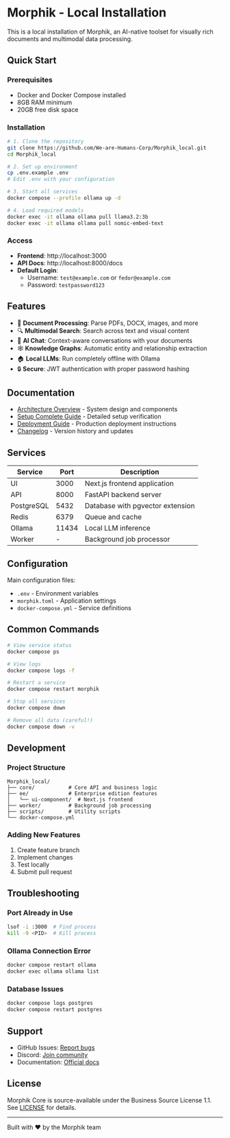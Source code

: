 # Morphik - Local Installation

This is a local installation of Morphik, an AI-native toolset for visually rich documents and multimodal data processing.

## Quick Start

### Prerequisites
- Docker and Docker Compose installed
- 8GB RAM minimum
- 20GB free disk space

### Installation
```bash
# 1. Clone the repository
git clone https://github.com/We-are-Humans-Corp/Morphik_local.git
cd Morphik_local

# 2. Set up environment
cp .env.example .env
# Edit .env with your configuration

# 3. Start all services
docker compose --profile ollama up -d

# 4. Load required models
docker exec -it ollama ollama pull llama3.2:3b
docker exec -it ollama ollama pull nomic-embed-text
```

### Access
- **Frontend**: http://localhost:3000
- **API Docs**: http://localhost:8000/docs
- **Default Login**: 
  - Username: `test@example.com` or `fedor@example.com`
  - Password: `testpassword123`

## Features

- 📄 **Document Processing**: Parse PDFs, DOCX, images, and more
- 🔍 **Multimodal Search**: Search across text and visual content
- 💬 **AI Chat**: Context-aware conversations with your documents
- 🕸️ **Knowledge Graphs**: Automatic entity and relationship extraction
- 🏠 **Local LLMs**: Run completely offline with Ollama
- 🔒 **Secure**: JWT authentication with proper password hashing

## Documentation

- [Architecture Overview](./MORPHIK_ARCHITECTURE.md) - System design and components
- [Setup Complete Guide](./MORPHIK_SETUP_COMPLETE.md) - Detailed setup verification
- [Deployment Guide](./MORPHIK_DEPLOYMENT_GUIDE.md) - Production deployment instructions
- [Changelog](./MORPHIK_CHANGELOG.md) - Version history and updates

## Services

| Service | Port | Description |
|---------|------|-------------|
| UI | 3000 | Next.js frontend application |
| API | 8000 | FastAPI backend server |
| PostgreSQL | 5432 | Database with pgvector extension |
| Redis | 6379 | Queue and cache |
| Ollama | 11434 | Local LLM inference |
| Worker | - | Background job processor |

## Configuration

Main configuration files:
- `.env` - Environment variables
- `morphik.toml` - Application settings
- `docker-compose.yml` - Service definitions

## Common Commands

```bash
# View service status
docker compose ps

# View logs
docker compose logs -f

# Restart a service
docker compose restart morphik

# Stop all services
docker compose down

# Remove all data (careful!)
docker compose down -v
```

## Development

### Project Structure
```
Morphik_local/
├── core/           # Core API and business logic
├── ee/             # Enterprise edition features
│   └── ui-component/  # Next.js frontend
├── worker/         # Background job processing
├── scripts/        # Utility scripts
└── docker-compose.yml
```

### Adding New Features
1. Create feature branch
2. Implement changes
3. Test locally
4. Submit pull request

## Troubleshooting

### Port Already in Use
```bash
lsof -i :3000  # Find process
kill -9 <PID>  # Kill process
```

### Ollama Connection Error
```bash
docker compose restart ollama
docker exec ollama ollama list
```

### Database Issues
```bash
docker compose logs postgres
docker compose restart postgres
```

## Support

- GitHub Issues: [Report bugs](https://github.com/We-are-Humans-Corp/Morphik_local/issues)
- Discord: [Join community](https://discord.gg/morphik)
- Documentation: [Official docs](https://morphik.ai/docs)

## License

Morphik Core is source-available under the Business Source License 1.1. See [LICENSE](./LICENSE) for details.

---

Built with ❤️ by the Morphik team